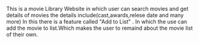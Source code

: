 This is a movie Library Website in which user can search movies and get details of movies the details include(cast,awards,relese date and many more)
In this there is a feature called "Add to List" . In which the use can add the movie to list.Which makes the user to remaind about the movie list of their own.
